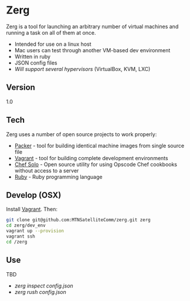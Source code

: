 Zerg
=========

Zerg is a tool for launching an arbitrary number of virtual machines and running a task on all of them at once. 

  - Intended for use on a linux host
  - Mac users can test through another VM-based dev environment
  - Written in ruby
  - JSON config files
  - *Will support several hypervisors* (VirtualBox, KVM, LXC)

Version
----

1.0

Tech
-----------

Zerg uses a number of open source projects to work properly:

* [Packer] - tool for building identical machine images from single source file
* [Vagrant] - tool for building complete development environments
* [Chef Solo] - Open source utility for using Opscode Chef cookbooks without access to a server
* [Ruby] - Ruby programming language

Develop (OSX)
--------------
Install [Vagrant]. Then:

```sh
git clone git@github.com:MTNSatelliteComm/zerg.git zerg
cd zerg/dev_env
vagrant up --provision
vagrant ssh
cd /zerg
```

Use
--------------

TBD

  - *zerg inspect config.json*
  - *zerg rush config.json*

[Vagrant]:http://wwww.vagrantup.com
[Packer]:http://www.packer.io
[Chef Solo]:http://docs.opscode.com/chef_solo.html
[Ruby]:https://www.ruby-lang.org